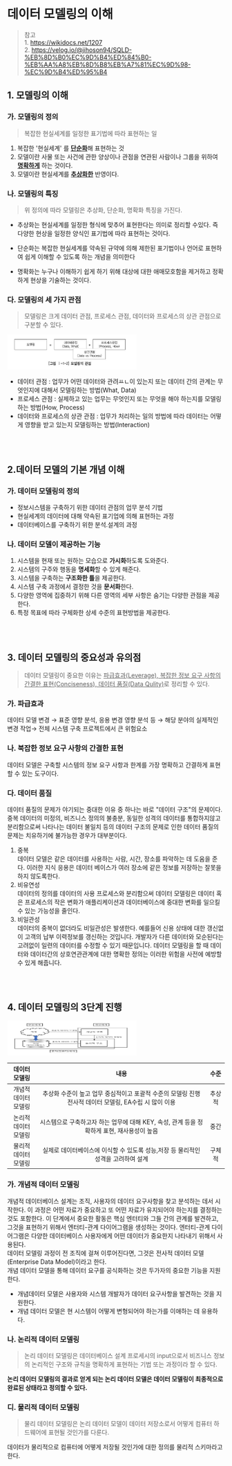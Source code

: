 # 데이터 모델링의 이해
> 참고 <br> 1. https://wikidocs.net/1207 <br> 2. https://velog.io/@jihoson94/SQLD-%EB%8D%B0%EC%9D%B4%ED%84%B0-%EB%AA%A8%EB%8D%B8%EB%A7%81%EC%9D%98-%EC%9D%B4%ED%95%B4


## 1. 모델링의 이해

### 가. 모델링의 정의

>복잡한 현실세계를 일정한 표기법에 따라 표현하는 일

1. 복잡한 '현실세계' 를 <u>**단순화**</u>해 표현하는 것
1. 모델이란 사물 또는 사건에 관한 양상이나 관점을 연관된 사람이나 그룹을 위하여 <u>**명확하게**</u> 하는 것이다.
1. 모델이란 현실세계를 <u>**추상화한**</u> 반영이다.

### 나. 모델링의 특징
>위 정의에 따라 모델링은 추상화, 단순화, 명확화 특징을 가진다.

-  추상화는 현실세계를 일정한 형식에 맞추어 표현한다는 의미로 정리할 수있다. 즉 다양한 현상을 일정한 양식인 표기법에 따라 표현하는 것이다.

- 단순화는 복잡한 현실세계를 약속된 규약에 의해 제한된 표기법이나 언어로 표현하여 쉽게 이해할 수 있도록 하는 개념을 의미한다

- 명확화는 누구나 이해하기 쉽게 하기 위해 대상에 대한 애매모호함을 제거하고 정확하게 현상을 기술하는 것이다.

### 다. 모델링의 세 가지 관점
>모델링은 크게 데이터 관점, 프로세스 관점, 데이터와 프로세스의 상관 관점으로 구분할 수 있다.

<img src='../img/data1_1.jpg' width='300' height='80'>

-  데이터 관점 : 업무가 어떤 데이터와 관려ㅛㄴ이 있는지 또는 데이터 간의 관계는 무엇인지에 대해서 모델링하는 방법(What, Data)
-  프로세스 관점 : 실제하고 있는 업무는 무엇인지 또는 무엇을 해야 하는지를 모델링하는 방법(How, Process)
- 데이터와 프로세스의 상관 관점 : 업무가 처리하는 일의 방법에 따라 데이터는 어떻게 영향을 받고 있는지 모델링하는 방법(Interaction)

<br>
<br>

## 2.데이터 모델의 기본 개념 이해

### 가. 데이터 모델링의 정의
- 정보시스템을 구축하기 위한 데이터 관점의 업무 분석 기법
- 현실세계의 데이터에 대해 약속된 표기업에 의해 표현하는 과정
- 데이터베이스를 구축하기 위한 분석.설계의 과정

### 나. 데이터 모델이 제공하는 기능
1. 시스템을 현재 또는 원하는 모습으로 **가시화**하도록 도와준다.
1. 시스템의 구주와 행동을 **명세화**할 수 있게 해준다.
1. 시스템을 구축하는 **구조화한 틀**을 제공한다.
1. 시스템 구축 과정에서 결정한 것을 **문서화**한다.
1. 다양한 영역에 집중하기 위해 다른 영역의 세부 사항은 숨기는 다양한 관점을 제공한다.
1. 특정 목표에 따라 구체화한 상세 수준의 표현방법을 제공한다.

<br>
<br>

## 3. 데이터 모델링의 중요성과 유의점
> 데이터 모델링이 중요한 이유는 <u>파급효과(Leverage), 복잡한 정보 요구 사항의 간결한 표현(Conciseness), 데이터 품질(Data Qulity)</u>로 정리할 수 있다.

### 가. 파급효과
데이터 모델 변경 → 표준 영향 분석, 응용 변경 영향 분석 등 → 해당 분야의 실제적인 변경 작업→ 전체 시스템 구축 프로젝트에서 큰 위험요소

### 나. 북잡한 정보 요구 사항의 간결한 표현
데이터 모델은 구축할 시스템의 정보 요구 사항과 한계를 가장 명확하고 간결하게 표현할 수 있는 도구이다.

### 다. 데이터 품질
데이터 품질의 문제가 야기되는 중대한 이유 중 하나는 바로 "데이터 구조"의 문제이다.
중복 데이터의 미정의, 비즈니스 정의의 불충분, 동일한 성격의 데이터를 통합하지않고 분리함으로써 나타나는 데이터 불일치 등의 데이터 구조의 문제로 인한 데이터 품질의 문제는 치유하기에 불가능한 경우가 대부분이다.

1. 중복 <br>
데이터 모델은 같은 데이터를 사용하는 사람, 시간, 장소를 파악하는 데 도움을 준다. 이러한 지식 응용은 데이터 베이스가 여러 장소에 같은 정보를 저장하는 잘못을 하지 않도록한다.
1. 비유연성<br>
데이터의 정의를 데이터의 사용 프로세스와 분리함으써 데이터 모델링은 데이터 혹은 프로세스의 작은 변화가 애플리케이션과 데이터베이스에 중대한 변화를 일으킬 수 있는 가능성을 줄인다.
1. 비일관성<br>
데이터의 중복이 없더라도 비일관성은 발생한다. 예를들어 신용 상태에 대한 갱신없이 고객의 납부 이력정보를 갱신하는 것입니다. 개발자가 다른 데이터와 모순된다는 고려없이 일련의 데이터를 수정할 수 있기 때문입니다. 데이터 모델링을 할 때 데이터와 데이터간의 상호연관관계에 대한 명확한 정의는 이러한 위험을 사전에 예방할 수 있게 해줍니다.

<br>
<br>

## 4. 데이터 모델링의 3단계 진행
<img src='../img/data1_2.jpg' width='300' height='80'>

<br>

|데이터 모델링| 내용 | 수준 |
|:---------:|:-----------------------------------------:|:----:|
|개념적<br>데이터 모델링| 추상화 수준이 높고 업무 중심적이고 포괄적 수준의 모델링 진행 전사적 데이터 모델링, EA수립 시 많이 이용 |추상적|
|논리적<br>데이터 모델링|시스템으로 구축하고자 하는 업무에 대해 KEY, 속성, 관계 등을 정확하게 표현, 재사용성이 높음 | 중간|
|물리적<br>데이터 모델링|실제로 데이터베이스에 이식할 수 있도록 성능,저장 등 물리적인 성격을 고려하여 설계 | 구체적|

### 가. 개념적 데이터 모델링
개념적 데이터베이스 설계는 조직, 사용자의 데이터 요구사항을 찾고 분석하는 데서 시작한다. 이 과정은 어떤 자료가 중요하고 또 어떤 자료가 유지되어야 하는지를 결정하는 것도 포함한다. 이 단계에서 중요한 활동은 핵심 엔터티와 그들 간의 관계를 발견하고, 그것을 표현하기 위해서 엔터티-관계 다이어그램을 생성하는 것이다. 엔터티-관계 다이어그램은 다양한 데이터베이스 사용자에게 어떤 데이터가 중요한지 나타내기 위해서 사용된다. 
<BR>
데이터 모델링 과정이 전 조직에 걸쳐 이루어진다면, 그것은 전사적 데이터 모델(Enterprise Data Model)이라고 한다.
<br>
개념 데이터 모델을 통해 데이터 요구를 공식화하는 것은 두가자의 중요한 기능을 지원한다.
- 개념데이터 모델은 사용자와 시스템 개발자가 데이터 요구사항을 발견하는 것을 지원한다.
- 개념 데이터 모델은 현 시스템이 어떻게 변형되어야 하는가를 이애하는 데 유용하다.

### 나. 논리적 데이터 모델링
> 논리 데이터 모델링은 데이터베이스 설계 프로세시의 input으로서 비즈니스 정보의 논리적인 구조와 규칙을 명확하게 표현하는 기법 또는 과정이라 할 수 있다.

**논리 데이터 모델링의 결과로 얻게 되는 논리 데이터 모델은 데이터 모델링이 최종적으로 완료된 상태라고 정의할 수 있다.**

### 디. 물리적 데이터 모델링
> 물리 데이터 모델링은 논리 데이터 모델이 데이터 저장소로서 어떻게 컴퓨터 하드웨어에 표현될 것인가를 다룬다.

데이터가 물리적으로 컴퓨터에 어뗗게 저장될 것인가에 대한 정의를 물리적 스키마라고 한다.


